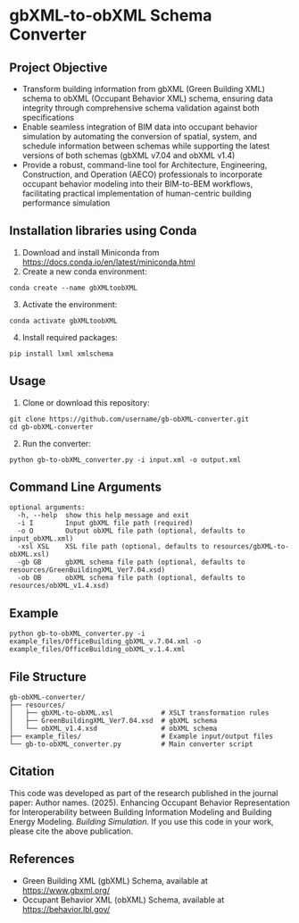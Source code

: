 # gbXML-to-obXML Schema Converter

## Project Objective
- Transform building information from gbXML (Green Building XML) schema to obXML (Occupant Behavior XML) schema, ensuring data integrity through comprehensive schema validation against both specifications
- Enable seamless integration of BIM data into occupant behavior simulation by automating the conversion of spatial, system, and schedule information between schemas while supporting the latest versions of both schemas (gbXML v7.04 and obXML v1.4)
- Provide a robust, command-line tool for Architecture, Engineering, Construction, and Operation (AECO) professionals to incorporate occupant behavior modeling into their BIM-to-BEM workflows, facilitating practical implementation of human-centric building performance simulation

## Installation libraries using Conda
1. Download and install Miniconda from https://docs.conda.io/en/latest/miniconda.html
2. Create a new conda environment:
```
conda create --name gbXMLtoobXML
```
3. Activate the environment:
```
conda activate gbXMLtoobXML
```
4. Install required packages:
```
pip install lxml xmlschema
```

## Usage
1. Clone or download this repository:
```
git clone https://github.com/username/gb-obXML-converter.git
cd gb-obXML-converter
```
2. Run the converter:
```
python gb-to-obXML_converter.py -i input.xml -o output.xml
```

## Command Line Arguments
```
optional arguments:
  -h, --help  show this help message and exit
  -i I        Input gbXML file path (required)
  -o O        Output obXML file path (optional, defaults to input_obXML.xml)
  -xsl XSL    XSL file path (optional, defaults to resources/gbXML-to-obXML.xsl)
  -gb GB      gbXML schema file path (optional, defaults to resources/GreenBuildingXML_Ver7.04.xsd)
  -ob OB      obXML schema file path (optional, defaults to resources/obXML_v1.4.xsd)
```

## Example
```
python gb-to-obXML_converter.py -i example_files/OfficeBuilding_gbXML_v.7.04.xml -o example_files/OfficeBuilding_obXML_v.1.4.xml
```

## File Structure
```
gb-obXML-converter/
├── resources/
│   ├── gbXML-to-obXML.xsl            # XSLT transformation rules
│   ├── GreenBuildingXML_Ver7.04.xsd  # gbXML schema
│   └── obXML_v1.4.xsd                # obXML schema
├── example_files/                    # Example input/output files
└── gb-to-obXML_converter.py          # Main converter script
```

## Citation
This code was developed as part of the research published in the journal paper:
Author names. (2025). Enhancing Occupant Behavior Representation for Interoperability between Building Information Modeling and Building Energy Modeling. *Building Simulation*.
If you use this code in your work, please cite the above publication.

## References
- Green Building XML (gbXML) Schema, available at https://www.gbxml.org/
- Occupant Behavior XML (obXML) Schema, available at https://behavior.lbl.gov/
